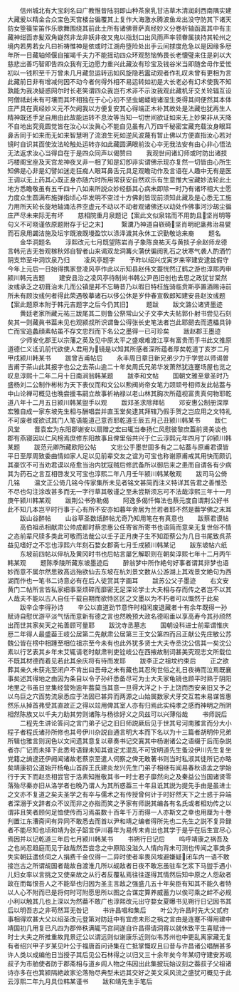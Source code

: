 <!-- { "loadSidebar": true } -->
　　信州城北有大宝刹名曰广教惟昔陆羽即山种茶泉乳甘洁草木清润刹西南隅实建大藏爰以精金合众宝色天宫楼台徧覆其上复作大海激水腾波鱼龙出没守防其下诸天防女箜篌笙笛作乐歌舞围绕其前此土所有诸佛菩萨真经妙义分巻析轴函寘其中有主藏神绀靣赤髪双角嶷然非龙非妖非夜叉鬼以指划口出风雨声率领眷属挟持其轮州之境内若男若女凡曰祈祷惟神是依或时江湖舟堕险处出手云间捄度危急以是因缘多厯年所一日藏轴倾偃自摧竭千夫力不能摇动四众环观愁恼怖畏长老懐璧来住是刹以大慈悲出善巧智即告四众我有无边愿力重兴此藏汝有珍宝及钱谷米当即随舍毋作爱恡初以一钱积至千万曾未几月藏忽运转迅如风旋隐若靁动观者作礼叹未曾有更相为言此藏前日非有增减何因不动今者何得外相不易运转如初是大长老必有幻术使我不知孰能为我决疑惑网尔时长老笑谓四众我岂冇术非不示汝我观此藏机牙交关轮辐互设阿僧祗刦未有可壤而其坏相独在于心心初不坚虫蝎蝼螘诸湿生类得其间便然其本体庄严具在真经妙义元不欠阙我以方便复安其心得端正木补其故处是法藏也犹再生人精神既还手足自用由此故能运转不息汝等当知一切世间欲证如来无上妙果非从天降不自地出究竟圆觉皆在汝心以汝眞心不能自见虽有八万四千秘密宝藏充载汝身眼耳鼻舌同于如来而无如来智慧明了流浪生死如逆风波蔑有暂止佛以方便直指汝心若对镜时自识其靣使汝法轮触处运转亦如此藏圆满眼前汝心夲无我法安有由心非心悟法无法返求汝心当得自在于是四众同声以偈赞曰
　　我观世间诸幻师或时防出诸技巧楼阁宝座及天宫龙神夜叉非一相了知是幻卽非实谓佛示现亦复然一切皆由心所生知佛是心非是幻譬如迷走狂痴人眼耳鼻舌元具足观瞻动作及言语在人趣中无有是医王调以无上药其心既正身亦随六时所用常获安自然欢乐有生意惟大宝藏妙法轮此土地方悉瞻敬虽有五千四十八如来所説众妙经繇其心病未即除一时乃有诸坏相大士愿力度众生圆满布施弹指顷心华发明不空过十方佛刹皆现前须知此藏及是心悉无工施力用所天轮长旋地轴涌法界空虚元不动以不动者观诸佛还以动处作佛事河沙刼尘徧庄严尽未来际无有坏
　　慈相院重月泉题记【案此文似泉铭而不用韵且坚肖明等句义不可晓谨依原题附存于记之末】
　　繄瀵乃神道自嵚碕坚肖明祀蛊弗治易甓而石泉用蠲洁施及坛宇既液既墁盈饮以涤泽濊其永休工识勤敬谂来裔
　　题名
　　金华洞题名
　　淳熙改元七月既望陈岩肖子象陈良祐天与黄掞子余赵师龙德言韩元吉无咎观稼秋郊自智者山来谒双龙洞篝火蒲伏徧阅乳石之状寒气袭人酌酒竹阴支笻至中洞饮泉乃归
　　凌风亭题字
　　予昨以绍兴戊寅岁来宰建安逮兹假守今年上元后一日始得携家登凌风亭作此以示知县赵伟文葢恍然辽鹤之游也淳熙丙申颍川韩元吉题
　　建安县治之凌风亭待制尚书韩公尹邑旧创也去思之政犹甘棠然汝彧承乏之初葺治未几而公镇是邦不忘畴昔乃以暇日特枉旌骑临贲斯亭置酒赐诗前所未有顾汝彧何者得此荣遇敬摹诸石以侈公休是岁仲春宣敎郎知建安县赵汝彧题【案此题原本附于韩元吉题字之后今仍其旧】
　　题跋
　　跋文潞公诸贤墨迹
　　黄廷老家所藏元祐三跋尾其二则鲁公祭常山父子文李大夫帖郭仆射书尝见石刻矣其一则藏眞书葢未见也观颍叔所识谓鲁公得张长史笔法者岂此耶劒去而遗櫑具钟亡而宝追蠡顔素帖虽不存文忠烈而下名公之墨得一已可珍矣
　　跋赵郡王墨迹
　　少师安化郡王以宗藩之英及见中原太平之盛艰难渡江享有富贵而手书此文推原道德仁义诋讥前代欲使人君用为镜是以知其所感者深所蕴者厚矣乾道丁亥岁二月甲戌颍川韩某书
　　跋曾吉甫帖后
　　永丰周日章日新兄弟少力于学尝以师谒曽吉甫于茶山此其报字也公之去茶山逾二十年矣周氏兄弟华发萧然犹连蹇场屋也览之叹息淳熙十二年二月十日南涧翁韩某题
　　跋李和文帖
　　国朝文雅至章圣时乃盛杨刘二公制作彬彬为天下表仪而和文公以勲阀尚帝女笔力颉顽号相师友此帖葢与中山论禅可概见也晩尝援韦嗣立故事祈衲禄以老山林其胸次所蕴视富贵真何物耶乾道八年十二月五日颍川韩某盥手以观
　　跋邓圣求除拜帖
　　邓安惠公制册深厚宏雅自成一家东坡先生相与酬唱尝并直玉堂矣逮其拜辖乃假手贺之岂应用之文特礼不可废者或欲试其门人笔语能道己意否耶乾道壬辰五月己丑颍川韩某书
　　跋仁风堂
　　晋袁宏为东阳郡谢安以扇赠之宏曰辄当奉扬仁风慰彼黎庶葢前贤美谈也郡有燕寝因以仁风榜焉庶修东阳故事且俾里俗共兴于仁云淳熙元年四月丁卯颍川韩某题
　　跋范元卿所藏欧阳公帖
　　文忠公手墨世固多有之二帖葢与原甫君谟皆平日至厚周致委曲情如家人足以见前辈交友之谊为可宝也称谢原甫戒其用快而颇讥其豪饮不可当劝君谟以疮愈当治内犹寇贼后修武备所以御后来之患而自谓各有少病其为药石之言互相啓发又可宝也淳熙二年八月壬午颍川韩某敬观
　　跋司马公倚几铭
　　温文正公倚几铭今传家集所未见者铭文甚简而注义特详其告君之善惟恐不尽也勾注涂改甚多而无一字行草其敬谨之至未尝斯须忘可不法哉淳熙三年十一月庚午颍川韩某观
　　跋荆公书弥勒偈
　　阿逸多偈忏悔法也蔡元度自谓荆公好书此不知几本岂平时行事于心有所不安亦如暮年舍居为兰若者耶不然是葢学佛之末耳
　　跋山谷醉帖
　　山谷草圣数纸醉帖尤奇乃知用笔在有真意也
　　跋蔡君谟帖
　　高伯祖丞相献肃公帅成都时蔡忠惠公任寄省所寄书也语简而意亲无复世俗不情之态前辈尺牍多类此可敬而法哉公以壬子正月庚子生不知距蔡公为几日书尾致呉茶益见嗜好之不忘也淳熙六年刻石婺女郡斋七月壬戌颍川韩某记
　　跋东坡帖六纸
　　东坡前四帖以倅杭及黄冈时书也后帖言屡乞解职则在朝矣淳熙七年十二月丙午韩某观
　　题陈季陵所藏东坡墨迹后
　　醉翁梦中所作絶句好事者谓其非梦也语妙而意不属尔然思致髙远殆欲仙去东坡在杭刘景文数从公游湖上其戏景文絶句为西湖而作也一笔书二诗意必有在后人徒赏其字画耳
　　跋苏公父子墨迹
　　右文安黄门二帖所言皆私家细事至烦碎而靡密无足深论学士大夫相与存而传之者岂不以其人哉夫不能以古人自任千载自期而欲恃区区之文墨以为不朽者可以慨然于此矣
　　跋辛企李得孙诗
　　辛公以直道劲节意忤时相闲废退藏者十有余年既得一孙赋诗自慰优游平淡气恬而意新有德之言也然晩预大政名德昭垂以享高寿今其孙颀然出而世其家矣天之祐善顾可量耶
　　跋沈寺丞墓志
　　国朝设科进士前辈谓惟庆厯二年得人最盛葢王岐公居第二先献肃公居第三王文公第四而吕正献公先庄敏公苏魏公皆在榜中相踵至相位祖宗至今未有也此外犹多贤士大夫寺丞沈公信其一矣沈公素以行艺表其乡年未艾辄请老时献肃判吏铨岐公在西掖故制词甚美究观志文所载位不既其材德而着见若此其余庆将有待而发耶
　　跋李正之祖坟约束后
　　正之欲葬其亲久未获兆至闭户不肯出曰吾母之未有藏也其忍徇世俗之礼日夜祷而泣焉既襄事矣述其得地之由因为条目以令子孙纤悉备尽可为士大夫家龟镜也顾平时熟于阴阳地里之书虽日坌集经营殆逾年葢莫当其意一旦得大洋之卜于上饶而西安亲旧又予之以乌巨之穴靣势流泉悉应于法固已甚异而两源之山始属数家犬牙交互若未易谋皆惠然乐从掉首弗受其直故正之得以竝用俾其室人亦有归焉此实纯孝之感而神明之所阴相然陈族又以千夫力助其劳则诸陈与杨徐好义之风兹可以兴薄俗哉
　　书师説后
　　二程先生讲论答问之言门弟子记之旧日师説厥后见于世其号河南雅言而分大小程子者程氏诸孙所修也其号伊川杂説自通言明大本而下名以为十三篇者胡明仲兄弟所辑也雅言则润色以文间遗其意复以章奏书记交寘其中杨谢诸公之语缀于后而杂説者亦广记而未择下此悉号语録未知其谁定尤混乱不可攷明道先生蚤没伊川先生复坐党籍之謪逮还伊阙闻诸故老蔡京至遣人伺察之俾无敢著书则当时私淑其徒所记亦略矣靖康初公道始开杨龟山首辟王氏建炎龙兴先生门弟子相继有闻易春秋语孟之学始行于天下而赵丞相尝官于洛素知推敬其书一时士君子靡然向之及秦益公当国诸贤零落殆尽秦亦旧从洛学者也晩乃谓人为其所惑葢三十年且诋其説为提先手由是虽进士之文亦不复道之矣夫圣学之有夲与儒术之有传授曾何计于时好然天下之士惑于异端者深溺于文辞者众不议而非之亦指而笑之予家有师説其编各有名氏或者相劝传之以谓非且笑者顾何足恤使传而习焉虽数十百年千万而得一人亦斯文之幸也用厘为十巻刋置江东漕斋间有异同不敢悉去而首以尹和靖之编者得所先也二先生之説不复异録者不能尽知也顷和靖为张子韶言伊川暮年为易传未肯出也其学于是乎在后生宜尽心焉因并以记乾道三年后七月颍川韩某书
　　书朔行日记后
　　呜呼靖康之祸吾及之也尚忍趋庭而见于敌哉然吾尝念之中原陷没滋久人情向背未可测也传闻之事类多失实朝廷遣侦伺之人捐费千金仅得一二异时使者率畏风埃避嫌疑闭车内一语不敢接岂古之所谓觇国者哉故自渡淮几所以觇敌者日夜不敢忘虽驻车乞浆下马盥手遇小儿妇女率以言挑之又使亲故之从行者反覆私焉往往遂得其情然后知中原之人怨敌者故在而每恨吾人之不能举也归因为圣主言敌之强盛几五十年矣臣有知其不能久者特以人心不附而已是将何时可附愿思所以图之合谋定算养威蓄力以俟可乘之衅不必规小利以触其几也上深以为然葢不敢广也淳熙改元出守婺女夏曝书见朔行日记因书其后以明吾志之非苟然耳无咎记
　　书许昌唱和集后
　　叶公为许昌时先大父贰府事相得欢甚大父以绍圣改元登第对防廷中有宜虑未形之祸之言由是连蹇不得用建中靖国初几用复已凡四为郡倅秩满辄丐宫祠遂自许昌得请洞霄以就休致平生喜赋诗一时士大夫之所推重故晁景迂公以谓远则似谢康乐近则似韦苏州也中更乱离家藏无复有者绍兴甲子岁某见叶公于福唐首问诗集在亡抵掌慨叹且曰昔与许昌诸公唱酬甚多许人类以成编他日当授子其后见公石林得之以归又三十余年矣今年某叨守建安苏岘叔子为市舶使者防于郡斋相与道乡闾人物之伟因出此集披玩始议刻之葢叔子父祖诸诗亦多在也箕颍隔絶故家沦落殆尽典型未远其交好之美文采风流之盛犹可概见于此云淳熙二年九月具位韩某谨书
　　跋和靖先生手笔后
